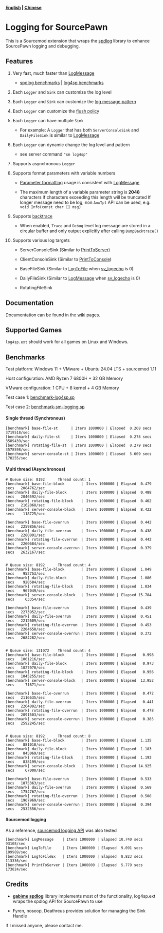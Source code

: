 **[English](./readme.md) | [Chinese](./readme-chi.md)**

# Logging for SourcePawn

This is a Sourcemod extension that wraps the [spdlog](https://github.com/gabime/spdlog) library to enhance SourcePawn logging and debugging.

## Features

1. Very fast, much faster than [LogMessage](https://sm.alliedmods.net/new-api/logging/LogMessage)

   - [spdlog benchmarks](https://github.com/gabime/spdlog#benchmarks)  |  [log4sp benchmarks](https://github.com/F1F88/sm-ext-log4sp#benchmarks)

2. Each `Logger` and `Sink` can customize the log level

3. Each `Logger` and `Sink` can customize the [log message pattern](https://github.com/gabime/spdlog/wiki/3.-Custom-formatting#pattern-flags)

4. Each `Logger` can customize the [flush policy](https://github.com/gabime/spdlog/wiki/7.-Flush-policy)

5. Each `Logger` can have multiple `Sink`

   - For example: A `Logger` that has both `ServerConsoleSink` and `DailyFileSink` is similar to [LogMessage](https://sm.alliedmods.net/new-api/logging/LogMessage)

6. Each `Logger` can dynamic change the log level and pattern

   - see server command `"sm log4sp"`

7. Supports asynchronous `Logger`

8. Supports format parameters with variable numbers

   - [Parameter formatting](https://wiki.alliedmods.net/Format_Class_Functions_(SourceMod_Scripting)) usage is consistent with [LogMessage](https://sm.alliedmods.net/new-api/logging/LogMessage)

   - The maximum length of a variable parameter string is **2048** characters
     If characters exceeding this length will be truncated
     If longer message need to be log, non `AmxTpl` API can be used, e.g. `void Info(const char [] msg)`

9. Supports [backtrace](https://github.com/gabime/spdlog?tab=readme-ov-file#backtrace-support)

   - When enabled, `Trace` and `Debug` level log message are stored in a circular buffer and only output explicitly after calling `DumpBacktrace()`

10. Supports various log targets

    - ServerConsoleSink (Similar to [PrintToServer](https://sm.alliedmods.net/new-api/console/PrintToServer))

    - ClientConsoleSink (Similar to [PrintToConsole](https://sm.alliedmods.net/new-api/console/PrintToConsole))

    - BaseFileSink  (Similar to [LogToFile](https://sm.alliedmods.net/new-api/logging/LogToFile) when [sv_logecho](https://forums.alliedmods.net/showthread.php?t=170556#sv_logecho) is 0)

    - DailyFileSink (Similar to [LogMessage](https://sm.alliedmods.net/new-api/logging/LogMessage) when [sv_logecho](https://forums.alliedmods.net/showthread.php?t=170556#sv_logecho) is 0)

    - RotatingFileSink

## Documentation

Documentation can be found in the [wiki](https://github.com/F1F88/sm-ext-log4sp/wiki) pages.

## Supported Games

`log4sp.ext` should work for all games on Linux and Windows.

## Benchmarks

Test platform: Windows 11 + VMware + Ubuntu 24.04 LTS + sourcemod 1.11

Host configuration: AMD Ryzen 7 6800H + 32 GB Memory

VMware configuration: 1 CPU  + 8 kernel  + 4 GB Memory

Test case 1: [benchmark-log4sp.sp](./sourcemod/scripting/benchmark-ext.sp)

Test case 2: [benchmark-sm-logging.sp](./sourcemod/scripting/benchmark-sm-logging.sp)

#### Single thread (Synchronous)

```
[benchmark] base-file-st      | Iters 1000000 | Elapsed  0.268 secs   3719518/sec
[benchmark] daily-file-st     | Iters 1000000 | Elapsed  0.278 secs   3589439/sec
[benchmark] rotating-file-st  | Iters 1000000 | Elapsed  0.279 secs   3578598/sec
[benchmark] server-console-st | Iters 1000000 | Elapsed  5.609 secs    178255/sec
```

#### Multi thread (Asynchronous)

```
# Queue size: 8192      Thread count: 1
[benchmark] base-file-block        | Iters 1000000 | Elapsed  0.479 secs   2084762/sec
[benchmark] daily-file-block       | Iters 1000000 | Elapsed  0.488 secs   2046592/sec
[benchmark] rotating-file-block    | Iters 1000000 | Elapsed  0.462 secs   2162868/sec
[benchmark] server-console-block   | Iters 1000000 | Elapsed  8.422 secs    118725/sec

[benchmark] base-file-overrun      | Iters 1000000 | Elapsed  0.442 secs   2259856/sec
[benchmark] daily-file-overrun     | Iters 1000000 | Elapsed  0.438 secs   2280891/sec
[benchmark] rotating-file-overrun  | Iters 1000000 | Elapsed  0.442 secs   2260684/sec
[benchmark] server-console-overrun | Iters 1000000 | Elapsed  0.379 secs   2632167/sec


# Queue size: 8192      Thread count: 4
[benchmark] base-file-block        | Iters 1000000 | Elapsed  1.049 secs    952753/sec
[benchmark] daily-file-block       | Iters 1000000 | Elapsed  1.086 secs    920584/sec
[benchmark] rotating-file-block    | Iters 1000000 | Elapsed  1.034 secs    967049/sec
[benchmark] server-console-block   | Iters 1000000 | Elapsed 15.784 secs     63354/sec

[benchmark] base-file-overrun      | Iters 1000000 | Elapsed  0.439 secs   2273952/sec
[benchmark] daily-file-overrun     | Iters 1000000 | Elapsed  0.451 secs   2212609/sec
[benchmark] rotating-file-overrun  | Iters 1000000 | Elapsed  0.453 secs   2204658/sec
[benchmark] server-console-overrun | Iters 1000000 | Elapsed  0.372 secs   2684282/sec


# Queue size: 131072    Thread count: 4
[benchmark] base-file-block        | Iters 1000000 | Elapsed   0.998 secs   1001216/sec
[benchmark] daily-file-block       | Iters 1000000 | Elapsed   0.973 secs   1027070/sec
[benchmark] rotating-file-block    | Iters 1000000 | Elapsed   0.956 secs   1045255/sec
[benchmark] server-console-block   | Iters 1000000 | Elapsed  13.952 secs     71671/sec

[benchmark] base-file-overrun      | Iters 1000000 | Elapsed   0.472 secs   2116635/sec
[benchmark] daily-file-overrun     | Iters 1000000 | Elapsed   0.441 secs   2264892/sec
[benchmark] rotating-file-overrun  | Iters 1000000 | Elapsed   0.478 secs   2091503/sec
[benchmark] server-console-overrun | Iters 1000000 | Elapsed   0.385 secs   2592245/sec


# Queue size: 8192      Thread count: 8
[benchmark] base-file-block        | Iters 1000000 | Elapsed  1.135 secs    881010/sec
[benchmark] daily-file-block       | Iters 1000000 | Elapsed  1.183 secs    845069/sec
[benchmark] rotating-file-block    | Iters 1000000 | Elapsed  1.193 secs    838199/sec
[benchmark] server-console-block   | Iters 1000000 | Elapsed 14.925 secs     67000/sec

[benchmark] base-file-overrun      | Iters 1000000 | Elapsed  0.533 secs   1875363/sec
[benchmark] daily-file-overrun     | Iters 1000000 | Elapsed  0.569 secs   1754767/sec
[benchmark] rotating-file-overrun  | Iters 1000000 | Elapsed  0.508 secs   1967969/sec
[benchmark] server-console-overrun | Iters 1000000 | Elapsed  0.394 secs   2532556/sec
```

#### Sourcemod logging

As a reference, [sourcemod logging API](https://sm.alliedmods.net/new-api/logging) was also tested


```
[benchmark] LogMessage    | Iters 1000000 | Elapsed 10.740 secs     93108/sec
[benchmark] LogToFile     | Iters 1000000 | Elapsed  9.091 secs    109989/sec
[benchmark] LogToFileEx   | Iters 1000000 | Elapsed  8.823 secs    113336/sec
[benchmark] PrintToServer | Iters 1000000 | Elapsed  5.779 secs    173024/sec
```

## Credits

- **[gabime](https://github.com/gabime) [spdlog](https://github.com/gabime/spdlog)** library implements most of the functionality, log4sp.ext wraps the spdlog API for SourcePawn to use

- Fyren, nosoop, Deathreus provides solution for managing the Sink Handle

If I missed anyone, please contact me.

